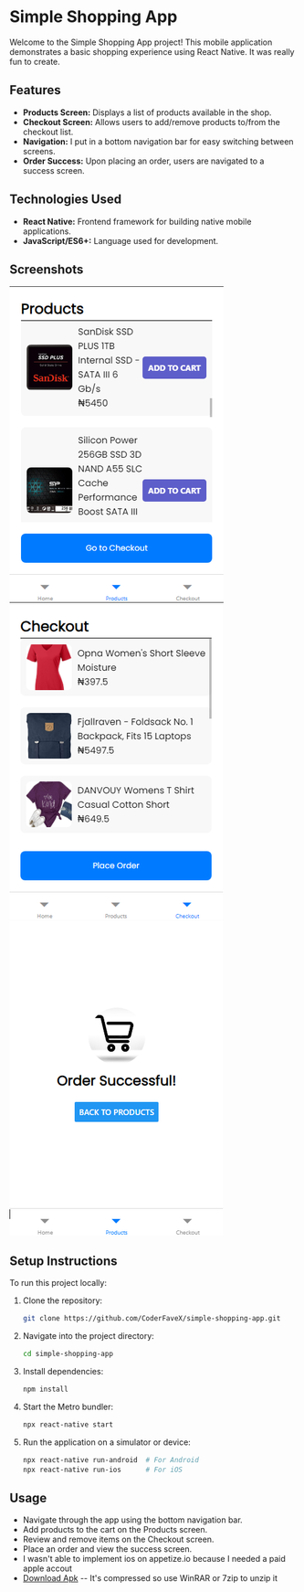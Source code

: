 # Simple Shopping App

Welcome to the Simple Shopping App project! This mobile application demonstrates a basic shopping experience using React Native. It was really fun to create.

## Features

- **Products Screen:** Displays a list of products available in the shop.
- **Checkout Screen:** Allows users to add/remove products to/from the checkout list.
- **Navigation:** I put in a bottom navigation bar for easy switching between screens.
- **Order Success:** Upon placing an order, users are navigated to a success screen.

## Technologies Used

- **React Native:** Frontend framework for building native mobile applications.
- **JavaScript/ES6+:** Language used for development.

## Screenshots

![Products Screen](screenshots/products.png)
![Checkout Screen](screenshots/checkout.png)
![Order Successful Screen](screenshots/success.png)

## Setup Instructions

To run this project locally:

1. Clone the repository:
   ```bash
   git clone https://github.com/CoderFaveX/simple-shopping-app.git
   ```

2. Navigate into the project directory:
   ```bash
   cd simple-shopping-app
   ```

3. Install dependencies:
   ```bash
   npm install
   ```

4. Start the Metro bundler:
   ```bash
   npx react-native start
   ```

5. Run the application on a simulator or device:
   ```bash
   npx react-native run-android  # For Android
   npx react-native run-ios      # For iOS
   ```

## Usage

- Navigate through the app using the bottom navigation bar.
- Add products to the cart on the Products screen.
- Review and remove items on the Checkout screen.
- Place an order and view the success screen.
- I wasn't able to implement ios on appetize.io because I needed a paid apple accout
- [Download Apk](https://drive.google.com/file/d/19U_mSv4WkiPyIKuEHtAreEm0QBzp2yDN/view?usp=drive_link) -- It's compressed so use WinRAR or 7zip to unzip it